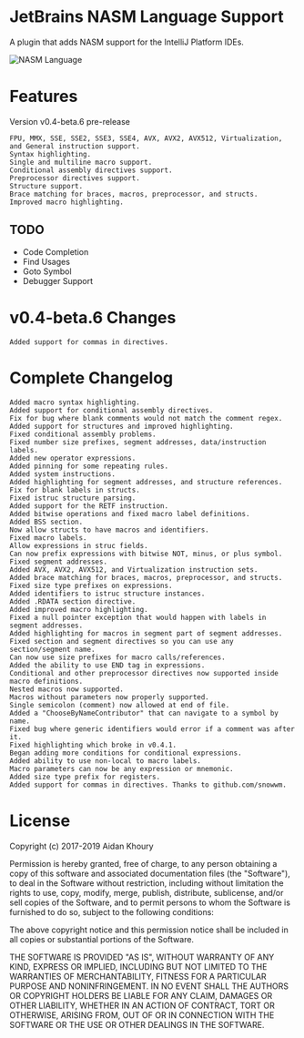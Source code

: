 # JetBrains NASM Language Support

A plugin that adds NASM support for the IntelliJ Platform IDEs.

![NASM Language](http://i.imgur.com/0BW2jL7.png "NASM Language Preview")

# Features

Version v0.4-beta.6 pre-release

    FPU, MMX, SSE, SSE2, SSE3, SSE4, AVX, AVX2, AVX512, Virtualization, and General instruction support.
    Syntax highlighting.
    Single and multiline macro support.
    Conditional assembly directives support.
    Preprocessor directives support.
    Structure support.
    Brace matching for braces, macros, preprocessor, and structs.
    Improved macro highlighting.

## TODO
- Code Completion
- Find Usages
- Goto Symbol
- Debugger Support

# v0.4-beta.6 Changes
    
    Added support for commas in directives.

# Complete Changelog

    Added macro syntax highlighting.
    Added support for conditional assembly directives.
    Fix for bug where blank comments would not match the comment regex.
    Added support for structures and improved highlighting.
    Fixed conditional assembly problems.
    Fixed number size prefixes, segment addresses, data/instruction labels.
    Added new operator expressions.
    Added pinning for some repeating rules.
    Added system instructions.
    Added highlighting for segment addresses, and structure references.
    Fix for blank labels in structs.
    Fixed istruc structure parsing.
    Added support for the RETF instruction.
    Added bitwise operations and fixed macro label definitions.
    Added BSS section.
    Now allow structs to have macros and identifiers.
    Fixed macro labels.
    Allow expressions in struc fields.
    Can now prefix expressions with bitwise NOT, minus, or plus symbol.
    Fixed segment addresses.
    Added AVX, AVX2, AVX512, and Virtualization instruction sets.
    Added brace matching for braces, macros, preprocessor, and structs.
    Fixed size type prefixes on expressions.
    Added identifiers to istruc structure instances.
    Added .RDATA section directive.
    Added improved macro highlighting.
    Fixed a null pointer exception that would happen with labels in segment addresses.
    Added highlighting for macros in segment part of segment addresses.
    Fixed section and segment directives so you can use any section/segment name.
    Can now use size prefixes for macro calls/references.
    Added the ability to use END tag in expressions.
    Conditional and other preprocessor directives now supported inside macro definitions.
    Nested macros now supported.
    Macros without parameters now properly supported.
    Single semicolon (comment) now allowed at end of file.
    Added a "ChooseByNameContributor" that can navigate to a symbol by name.
    Fixed bug where generic identifiers would error if a comment was after it.
    Fixed highlighting which broke in v0.4.1.
    Began adding more conditions for conditional expressions.
    Added ability to use non-local to macro labels.
    Macro parameters can now be any expression or mnemonic.
    Added size type prefix for registers.
    Added support for commas in directives. Thanks to github.com/snowwm.

# License

Copyright (c) 2017-2019 Aidan Khoury

Permission is hereby granted, free of charge, to any person obtaining a copy of this software and associated documentation files (the "Software"), to deal in the Software without restriction, including without limitation the rights to use, copy, modify, merge, publish, distribute, sublicense, and/or sell copies of the Software, and to permit persons to whom the Software is furnished to do so, subject to the following conditions:

The above copyright notice and this permission notice shall be included in all copies or substantial portions of the Software.

THE SOFTWARE IS PROVIDED "AS IS", WITHOUT WARRANTY OF ANY KIND, EXPRESS OR IMPLIED, INCLUDING BUT NOT LIMITED TO THE WARRANTIES OF MERCHANTABILITY, FITNESS FOR A PARTICULAR PURPOSE AND NONINFRINGEMENT. IN NO EVENT SHALL THE AUTHORS OR COPYRIGHT HOLDERS BE LIABLE FOR ANY CLAIM, DAMAGES OR OTHER LIABILITY, WHETHER IN AN ACTION OF CONTRACT, TORT OR OTHERWISE, ARISING FROM, OUT OF OR IN CONNECTION WITH THE SOFTWARE OR THE USE OR OTHER DEALINGS IN THE SOFTWARE.